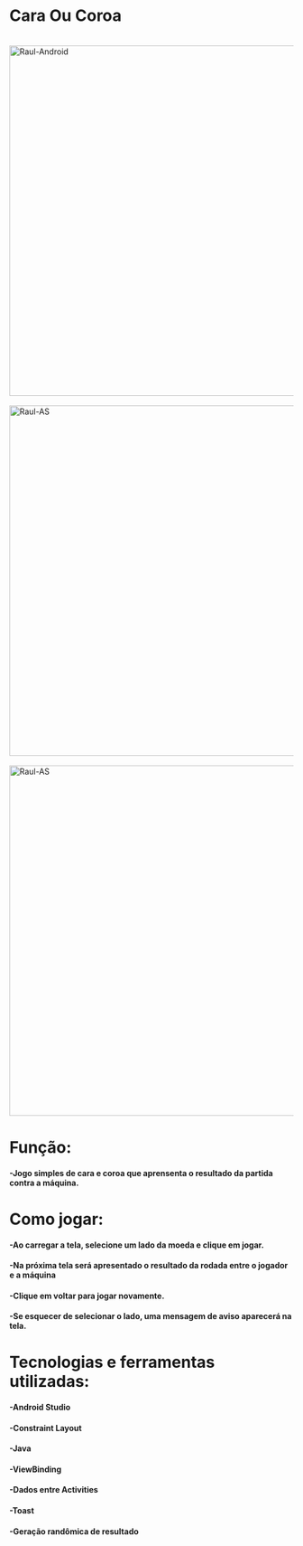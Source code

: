 # Cara Ou Coroa

<div ><br>
  <img align="center" alt="Raul-Android" height="620" width="1024" src="https://user-images.githubusercontent.com/81999143/169411536-8d0b7316-0abe-464e-831d-af03890579a2.png">
  </div>
  
  
  <div ><br>
  <img align="center" alt="Raul-AS" height="620" width="1024" src="https://user-images.githubusercontent.com/81999143/169412647-d79630cd-53c5-4b81-867c-2e261fd9ea9b.png">
   </div>
   
   
   <div ><br>
  <img align="center" alt="Raul-AS" height="620" width="1024" src="https://user-images.githubusercontent.com/81999143/169413698-876747d4-4514-4ce4-ae41-fa1b3d2a89e6.png">
   </div>
 

##

# Função:

#### -Jogo simples de cara e coroa que aprensenta o resultado da partida contra a máquina.

##

# Como jogar:

#### -Ao carregar a tela, selecione um lado da moeda e clique em jogar.
#### -Na próxima tela será apresentado o resultado da rodada entre o jogador e a máquina
#### -Clique em voltar para jogar novamente.
#### -Se esquecer de selecionar o lado, uma mensagem de aviso aparecerá na tela.

##

# Tecnologias e ferramentas utilizadas:

#### -Android Studio
#### -Constraint Layout
#### -Java
#### -ViewBinding
#### -Dados entre Activities
#### -Toast
#### -Geração randômica de resultado

